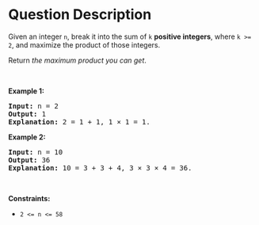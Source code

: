 # Question Description

<p>Given an integer <code>n</code>, break it into the sum of <code>k</code> <strong>positive integers</strong>, where <code>k &gt;= 2</code>, and maximize the product of those integers.</p>

<p>Return <em>the maximum product you can get</em>.</p>

<p>&nbsp;</p>
<p><strong>Example 1:</strong></p>

<pre>
<strong>Input:</strong> n = 2
<strong>Output:</strong> 1
<strong>Explanation:</strong> 2 = 1 + 1, 1 &times; 1 = 1.
</pre>

<p><strong>Example 2:</strong></p>

<pre>
<strong>Input:</strong> n = 10
<strong>Output:</strong> 36
<strong>Explanation:</strong> 10 = 3 + 3 + 4, 3 &times; 3 &times; 4 = 36.
</pre>

<p>&nbsp;</p>
<p><strong>Constraints:</strong></p>

<ul>
	<li><code>2 &lt;= n &lt;= 58</code></li>
</ul>
